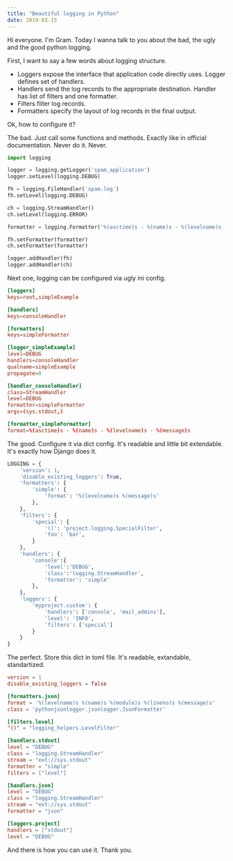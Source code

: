 ```yaml
---
title: "Beautiful logging in Python"
date: 2019-03-15
---
```


Hi everyone. I'm Gram. Today I wanna talk to you about the bad, the ugly and the good python logging.

First, I want to say a few words about logging structure.

+ Loggers expose the interface that application code directly uses. Logger defines set of handlers.
+ Handlers send the log records to the appropriate destination. Handler has list of filters and one formatter.
+ Filters filter log records.
+ Formatters specify the layout of log records in the final output.

Ok, how to configure it?

The bad. Just call some functions and methods. Exactly like in official documentation. Never do it. Never.

```python
import logging

logger = logging.getLogger('spam_application')
logger.setLevel(logging.DEBUG)

fh = logging.FileHandler('spam.log')
fh.setLevel(logging.DEBUG)

ch = logging.StreamHandler()
ch.setLevel(logging.ERROR)

formatter = logging.Formatter('%(asctime)s - %(name)s - %(levelname)s - %(message)s')

fh.setFormatter(formatter)
ch.setFormatter(formatter)

logger.addHandler(fh)
logger.addHandler(ch)
```

Next one, logging can be configured via ugly ini config.

```toml
[loggers]
keys=root,simpleExample

[handlers]
keys=consoleHandler

[formatters]
keys=simpleFormatter

[logger_simpleExample]
level=DEBUG
handlers=consoleHandler
qualname=simpleExample
propagate=0

[handler_consoleHandler]
class=StreamHandler
level=DEBUG
formatter=simpleFormatter
args=(sys.stdout,)

[formatter_simpleFormatter]
format=%(asctime)s - %(name)s - %(levelname)s - %(message)s

```

The good. Configure it via dict config. It's readable and little bit extendable. It's exactly how Django does it.

```python
LOGGING = {
    'version': 1,
    'disable_existing_loggers': True,
    'formatters': {
        'simple': {
            'format': '%(levelname)s %(message)s'
        },
    },
    'filters': {
        'special': {
            '()': 'project.logging.SpecialFilter',
            'foo': 'bar',
        }
    },
    'handlers': {
        'console':{
            'level':'DEBUG',
            'class':'logging.StreamHandler',
            'formatter': 'simple'
        },
    },
    'loggers': {
        'myproject.custom': {
            'handlers': ['console', 'mail_admins'],
            'level': 'INFO',
            'filters': ['special']
        }
    }
}

```

The perfect. Store this dict in toml file. It's readable, extandable, standartized.

```toml
version = 1
disable_existing_loggers = false

[formatters.json]
format = '%(levelname)s %(name)s %(module)s %(lineno)s %(message)s'
class = 'pythonjsonlogger.jsonlogger.JsonFormatter'

[filters.level]
"()" = "logging_helpers.LevelFilter"

[handlers.stdout]
level = "DEBUG"
class = "logging.StreamHandler"
stream = "ext://sys.stdout"
formatter = "simple"
filters = ["level"]

[handlers.json]
level = "DEBUG"
class = "logging.StreamHandler"
stream = "ext://sys.stdout"
formatter = "json"

[loggers.project]
handlers = ["stdout"]
level = "DEBUG"
```

And there is how you can use it. Thank you.
